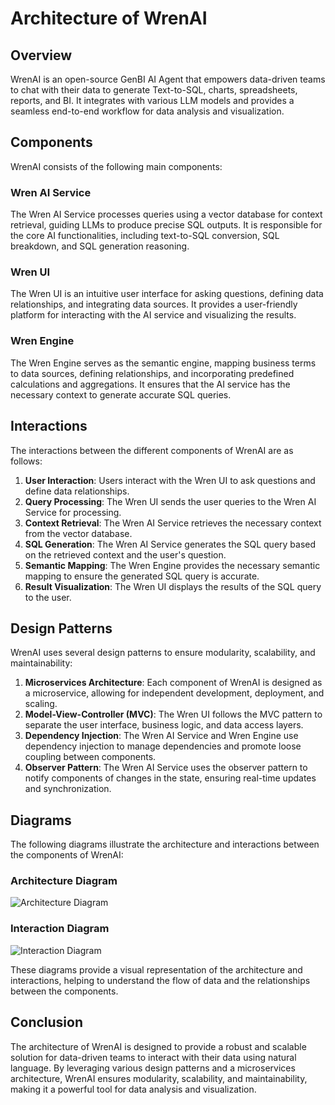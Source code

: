 # Architecture of WrenAI

## Overview

WrenAI is an open-source GenBI AI Agent that empowers data-driven teams to chat with their data to generate Text-to-SQL, charts, spreadsheets, reports, and BI. It integrates with various LLM models and provides a seamless end-to-end workflow for data analysis and visualization.

## Components

WrenAI consists of the following main components:

### Wren AI Service

The Wren AI Service processes queries using a vector database for context retrieval, guiding LLMs to produce precise SQL outputs. It is responsible for the core AI functionalities, including text-to-SQL conversion, SQL breakdown, and SQL generation reasoning.

### Wren UI

The Wren UI is an intuitive user interface for asking questions, defining data relationships, and integrating data sources. It provides a user-friendly platform for interacting with the AI service and visualizing the results.

### Wren Engine

The Wren Engine serves as the semantic engine, mapping business terms to data sources, defining relationships, and incorporating predefined calculations and aggregations. It ensures that the AI service has the necessary context to generate accurate SQL queries.

## Interactions

The interactions between the different components of WrenAI are as follows:

1. **User Interaction**: Users interact with the Wren UI to ask questions and define data relationships.
2. **Query Processing**: The Wren UI sends the user queries to the Wren AI Service for processing.
3. **Context Retrieval**: The Wren AI Service retrieves the necessary context from the vector database.
4. **SQL Generation**: The Wren AI Service generates the SQL query based on the retrieved context and the user's question.
5. **Semantic Mapping**: The Wren Engine provides the necessary semantic mapping to ensure the generated SQL query is accurate.
6. **Result Visualization**: The Wren UI displays the results of the SQL query to the user.

## Design Patterns

WrenAI uses several design patterns to ensure modularity, scalability, and maintainability:

1. **Microservices Architecture**: Each component of WrenAI is designed as a microservice, allowing for independent development, deployment, and scaling.
2. **Model-View-Controller (MVC)**: The Wren UI follows the MVC pattern to separate the user interface, business logic, and data access layers.
3. **Dependency Injection**: The Wren AI Service and Wren Engine use dependency injection to manage dependencies and promote loose coupling between components.
4. **Observer Pattern**: The Wren AI Service uses the observer pattern to notify components of changes in the state, ensuring real-time updates and synchronization.

## Diagrams

The following diagrams illustrate the architecture and interactions between the components of WrenAI:

### Architecture Diagram

![Architecture Diagram](../misc/architecture_diagram.png)

### Interaction Diagram

![Interaction Diagram](../misc/interaction_diagram.png)

These diagrams provide a visual representation of the architecture and interactions, helping to understand the flow of data and the relationships between the components.

## Conclusion

The architecture of WrenAI is designed to provide a robust and scalable solution for data-driven teams to interact with their data using natural language. By leveraging various design patterns and a microservices architecture, WrenAI ensures modularity, scalability, and maintainability, making it a powerful tool for data analysis and visualization.

